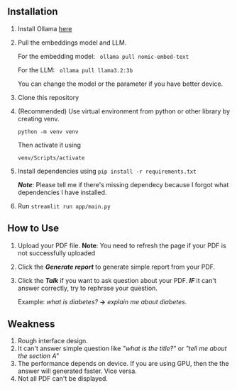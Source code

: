 ## Installation
1. Install Ollama [here](https://ollama.com/)
2. Pull the embeddings model and LLM.

    For the embedding model:
    ``` ollama pull nomic-embed-text```

    For the LLM:
    ``` ollama pull llama3.2:3b```

    You can change the model or the parameter if you have better device.

3. Clone this repository
4. (Recommended) Use virtual environment from python or other library by creating venv.

    ```python -m venv venv```

    Then activate it using

    ```venv/Scripts/activate```
4. Install dependencies using ```pip install -r requirements.txt```

    ***Note***: Please tell me if there's missing dependecy because I forgot what dependencies I have installed.
5.  Run ```streamlit run app/main.py```

## How to Use
1. Upload your PDF file.
    **Note**: You need to refresh the page if your PDF is not successfully uploaded 
2. Click the ***Generate report*** to generate simple report from your PDF.
3. Click the ***Talk*** if you want to ask question about your PDF.
    ***IF*** it can't answer correctly, try to rephrase your question.

    Example: *what is diabetes?* **->** *explain me about diabetes.*

## Weakness
1. Rough interface design.
2. It can't answer simple question like *"what is the title?"* or *"tell me about the section A"*
3. The performance depends on device. If you are using GPU, then the the answer will generated faster. Vice versa.
4. Not all PDF can't be displayed.
